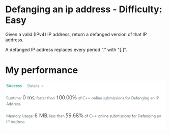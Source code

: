 # Defanging an ip address - Difficulty: Easy

Given a valid (IPv4) IP address, return a defanged version of that IP address.

A defanged IP address replaces every period "." with "[.]".

# My performance

![My performance](https://raw.githubusercontent.com/itspedruu/coding-challenges/master/defanging-an-ip-address/success_screenshot.png)